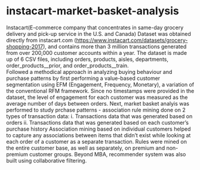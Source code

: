 # instacart-market-basket-analysis

Instacart(E-commerce company that concentrates in same-day grocery delivery and pick-up service in the U.S. and Canada)
Dataset was obtained directly from instacart.com (https://www.instacart.com/datasets/grocery-shopping-2017), and contains more than 
3 million transactions generated from over 200,000 customer accounts within a year. The dataset is made up of 6 CSV files, including 
orders, products, aisles, departments, order_products__prior, and order_products__train.<br/>
Followed a methodical approach in analyzing buying behaviour and purchase patterns by first performing a value-based customer
segmentation using EFM (Engagement, Frequency, Monetary), a variation of the conventional RFM framework. Since no timestamps were 
provided in the dataset, the level of engagement for each customer was measured as the average number of days between orders. Next,
market basket analyis was performed to study prchase patterns - association rule mining done on 2 types of transaction data:
i. Transactions data that was generated based on orders
ii.	Transactions data that was generated based on each customer’s purchase history
Association mining based on individual customers helped to capture any associations between items that didn’t exist while looking at
each order of a customer as a separate transaction. Rules were mined on the entire customer base, as well as separately, 
on premium and non-premium customer groups. Beyond MBA, recommender system was also built using collaborative filtering.
